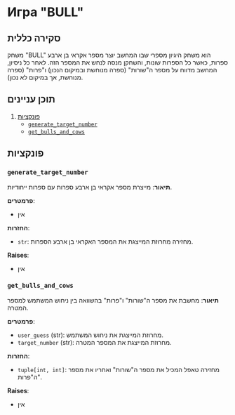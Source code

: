 # Игра "BULL"

## סקירה כללית

משחק "BULL" הוא משחק היגיון מספרי שבו המחשב יוצר מספר אקראי בן ארבע ספרות, כאשר כל הספרות שונות, והשחקן מנסה לנחש את המספר הזה. לאחר כל ניסיון, המחשב מדווח על מספר ה"שורות" (ספרה מנוחשת ובמיקום הנכון) ו"פרות" (ספרה מנוחשת, אך במיקום לא נכון).

## תוכן עניינים

1. [פונקציות](#פונקציות)
    - [`generate_target_number`](#generate_target_number)
    - [`get_bulls_and_cows`](#get_bulls_and_cows)

## פונקציות

### `generate_target_number`

**תיאור**:
מייצרת מספר אקראי בן ארבע ספרות עם ספרות ייחודיות.

**פרמטרים**:
- אין

**החזרות**:
- `str`: מחזירה מחרוזת המייצגת את המספר האקראי בן ארבע הספרות.

**Raises**:
- אין

### `get_bulls_and_cows`

**תיאור**:
מחשבת את מספר ה"שורות" ו"פרות" בהשוואה בין ניחוש המשתמש למספר המטרה.

**פרמטרים**:
- `user_guess` (str): מחרוזת המייצגת את ניחוש המשתמש.
- `target_number` (str): מחרוזת המייצגת את המספר המטרה.

**החזרות**:
- `tuple[int, int]`: מחזירה טאפל המכיל את מספר ה"שורות" ואחריו את מספר ה"פרות".

**Raises**:
- אין